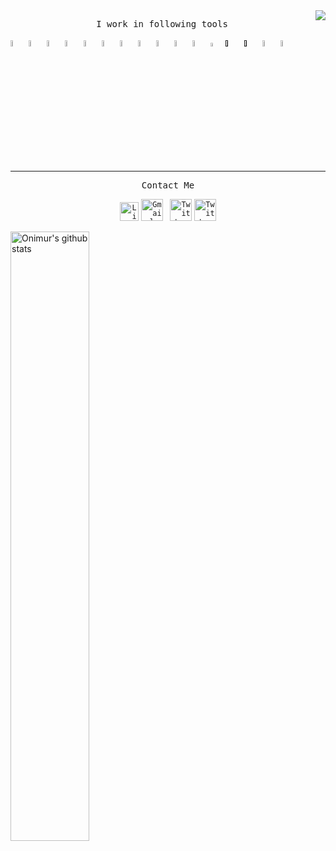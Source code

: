 



<img align='right' src='https://spotify-github-profile.vercel.app/api/view?uid=12138600008&cover_image=true&theme=default'/>



<p align="center">
  <samp>I work in following tools </samp>
</p>
<a href="https://www.python.org" target="_blank"><code><img width="5%" src="https://www.vectorlogo.zone/logos/python/python-icon.svg"></code></a>
  <a href="https://cloud.google.com" target="_blank"><code><img width="5%" src="https://www.vectorlogo.zone/logos/google_cloud/google_cloud-icon.svg"></code></a>
  <a href="https://www.djangoproject.com" target="_blank"><code><img width="5%" src="https://www.vectorlogo.zone/logos/djangoproject/djangoproject-icon.svg"></code></a>
  <a href="https://flask.palletsprojects.com/en/1.1.x/" target="_blank"><code><img width="5%" src="https://www.vectorlogo.zone/logos/pocoo_flask/pocoo_flask-icon.svg"></code></a>
  <a href="http://spark.apache.org" target="_blank"><code><img width="5%" src="https://www.vectorlogo.zone/logos/apache_spark/apache_spark-icon.svg"></code></a>
  <a href="https://cloud.google.com/bigquery" target="_blank"><code><img width="5%" src="https://www.vectorlogo.zone/logos/google_bigquery/google_bigquery-icon.svg"></code></a>
  <a href="https://www.postgresql.org" target="_blank"><code><img width="5%" src="https://www.vectorlogo.zone/logos/postgresql/postgresql-icon.svg"></code></a>
  <a href="https://www.mysql.com" target="_blank"><code><img width="5%" src="https://www.vectorlogo.zone/logos/mysql/mysql-icon.svg"></code></a>
  <a href="https://git-scm.com" target="_blank"><code><img width="5%" src="https://www.vectorlogo.zone/logos/git-scm/git-scm-icon.svg"></code></a>
  <a href="https://www.mongodb.com/fr" target="_blank"><code><img width="5%" src="https://www.vectorlogo.zone/logos/mongodb/mongodb-icon.svg"></code></a>
  <a href="https://www.docker.com" target="_blank"><code><img width="5%" src="https://www.vectorlogo.zone/logos/docker/docker-icon.svg"></code></a>
  <a href="https://www.scala-lang.org" target="_blank"><code><img width="4%" src="https://www.vectorlogo.zone/logos/scala-lang/scala-lang-icon.svg"></code></a>
  <a href=""><code><img width="5%" src="https://www.vectorlogo.zone/logos/apache_hadoop/apache_hadoop-icon.svg"></code></a>
  <a href=""><code><img width="5%" src="https://www.vectorlogo.zone/logos/jenkins/jenkins-icon.svg"></code></a>
  <a href="https://www.javascript.com" target="_blank"><code><img width="5%" src="https://upload.wikimedia.org/wikipedia/commons/thumb/9/99/Unofficial_JavaScript_logo_2.svg/480px-Unofficial_JavaScript_logo_2.svg.png"></code></a>
  <a href="https://vuejs.org" target="_blank"><code><img width="5%" src="https://upload.wikimedia.org/wikipedia/commons/thumb/9/95/Vue.js_Logo_2.svg/1184px-Vue.js_Logo_2.svg.png"></code></a>

<div>
<hr />
<p align="center">
<samp>Contact Me</samp>
</p>
<p align="center">
    <code><a href="https://www.linkedin.com/in/jdalfons/" target="_blank"><img alt="Linkedin profile" title="Linkedin" src="https://cdn2.iconfinder.com/data/icons/social-media-and-payment/64/-15-512.png" width="30" height="30" /></a></code>
    <code><a href="mailto:juandiego.alfonsoocampo@gmail.com" target="_blank"><img alt="Gmail" src="https://cdn1.iconfinder.com/data/icons/utilities-part-1/64/unread_message-512.png" title="Email" width="35" height="35" /></a> </code> 
    <code><a href="https://twitter.com/Halcolo_" target="_blank"><img alt="Twitter" src="https://cdn2.iconfinder.com/data/icons/social-media-and-payment/64/-05-512.png" title="Twitter" width="35" height="35" /></a></code>
    <code><a href="https://github.com/halcolo" target="_blank"><img alt="Twitter" src="https://cdn2.iconfinder.com/data/icons/social-media-and-payment/64/-41-512.png" title="Twitter" width="35" height="35" /></a></code>
</p>
</div>

<img width="50%" align="left" alt="Onimur's github stats" src="https://github-readme-stats.vercel.app/api?username=halcolo&show_icons=true&theme=radical" />


 <!-- <img width="25%" align="left" alt="Onimur's github stats" src="https://octodex.github.com/images/daftpunktocat-thomas.gif" /> -->

<!-- <img width="25%" align="right" alt="Onimur's github stats" src="https://octodex.github.com/images/daftpunktocat-guy.gif" /> -->

  <!-- <p align="center">
  <samp>I want to learn or improve</samp>
  </p>
|
  <a href="https://golang.org" target="_blank"><code><img width="5%" src="https://cdn4.iconfinder.com/data/icons/logos-brands-5/24/go-512.png"></code></a>
  <a href="https://www.tensorflow.org/?hl=fr" target="_blank"><code><img width="5%" src="https://www.vectorlogo.zone/logos/tensorflow/tensorflow-icon.svg"></code></a>
  <a href="https://kubernetes.io/fr/" target="_blank"><code><img width="5%" src="https://www.vectorlogo.zone/logos/kubernetes/kubernetes-icon.svg"></code></a>
  <a href="https://www.java.com/fr/" target="_blank"><code><img width="5%" src="https://www.vectorlogo.zone/logos/java/java-icon.svg"></code></a>
  <a href="https://circleci.com" target="_blank"><code><img width="5%" src="https://www.vectorlogo.zone/logos/circleci/circleci-icon.svg"></code></a>
  </p>
 -->